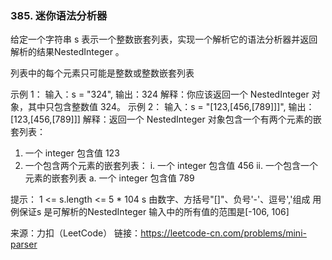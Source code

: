 ###  385. 迷你语法分析器

给定一个字符串 s 表示一个整数嵌套列表，实现一个解析它的语法分析器并返回解析的结果NestedInteger 。

列表中的每个元素只可能是整数或整数嵌套列表



示例 1：
输入：s = "324",
输出：324
解释：你应该返回一个 NestedInteger 对象，其中只包含整数值 324。
示例 2：
输入：s = "[123,[456,[789]]]",
输出：[123,[456,[789]]]
解释：返回一个 NestedInteger 对象包含一个有两个元素的嵌套列表：
1. 一个 integer 包含值 123
2. 一个包含两个元素的嵌套列表：
   i.  一个 integer 包含值 456
   ii. 一个包含一个元素的嵌套列表
   a. 一个 integer 包含值 789


提示：
1 <= s.length <= 5 * 104
s 由数字、方括号"[]"、负号'-'、逗号','组成
用例保证s 是可解析的NestedInteger
输入中的所有值的范围是[-106, 106]

来源：力扣（LeetCode）
链接：https://leetcode-cn.com/problems/mini-parser
